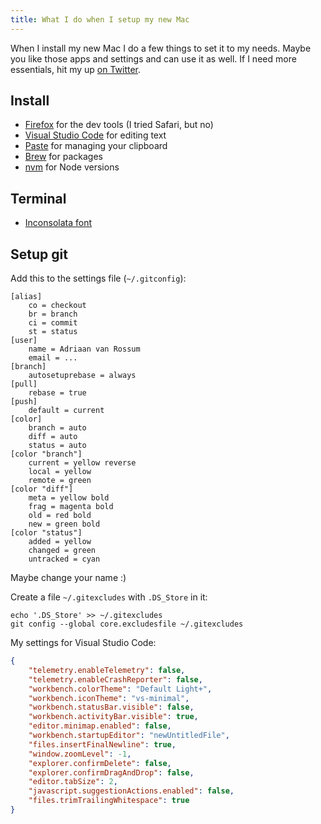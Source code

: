 ```yaml
---
title: What I do when I setup my new Mac
---
```


When I install my new Mac I do a few things to set it to my needs. Maybe you like those apps and settings and can use it as well. If I need more essentials, hit my up [on Twitter](https://twitter.com/adriaanvrossum).

## Install

- [Firefox](https://www.mozilla.org/en-US/firefox/new) for the dev tools (I tried Safari, but no)
- [Visual Studio Code](https://code.visualstudio.com/Download) for editing text
- [Paste](https://pasteapp.me/) for managing your clipboard
- [Brew](https://brew.sh) for packages
- [nvm](https://github.com/creationix/nvm) for Node versions

## Terminal

- [Inconsolata font](https://github.com/google/fonts/tree/master/ofl/inconsolata)

## Setup git

Add this to the settings file (`~/.gitconfig`):

```
[alias]
	co = checkout
	br = branch
	ci = commit
	st = status
[user]
	name = Adriaan van Rossum
	email = ...
[branch]
	autosetuprebase = always
[pull]
	rebase = true
[push]
	default = current
[color]
	branch = auto
	diff = auto
	status = auto
[color "branch"]
	current = yellow reverse
	local = yellow
	remote = green
[color "diff"]
	meta = yellow bold
	frag = magenta bold
	old = red bold
	new = green bold
[color "status"]
	added = yellow
	changed = green
	untracked = cyan
```

Maybe change your name :)

Create a file `~/.gitexcludes` with `.DS_Store` in it:

```
echo '.DS_Store' >> ~/.gitexcludes
git config --global core.excludesfile ~/.gitexcludes
```

My settings for Visual Studio Code:

```json
{
    "telemetry.enableTelemetry": false,
    "telemetry.enableCrashReporter": false,
    "workbench.colorTheme": "Default Light+",
    "workbench.iconTheme": "vs-minimal",
    "workbench.statusBar.visible": false,
    "workbench.activityBar.visible": true,
    "editor.minimap.enabled": false,
    "workbench.startupEditor": "newUntitledFile",
    "files.insertFinalNewline": true,
    "window.zoomLevel": -1,
    "explorer.confirmDelete": false,
    "explorer.confirmDragAndDrop": false,
    "editor.tabSize": 2,
    "javascript.suggestionActions.enabled": false,
    "files.trimTrailingWhitespace": true
}
```
